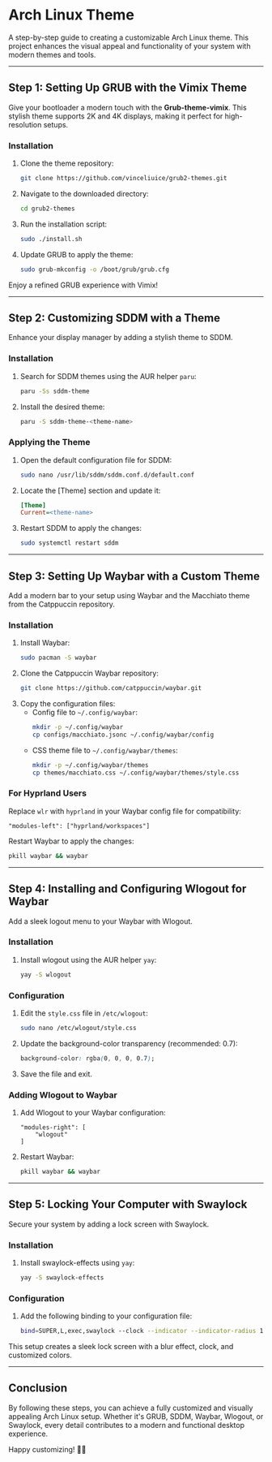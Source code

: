 # Arch Linux Theme

A step-by-step guide to creating a customizable Arch Linux theme. This project enhances the visual appeal and functionality of your system with modern themes and tools.

---

## Step 1: Setting Up GRUB with the Vimix Theme

Give your bootloader a modern touch with the **Grub-theme-vimix**. This stylish theme supports 2K and 4K displays, making it perfect for high-resolution setups.

### Installation
1. Clone the theme repository:
   ```bash
   git clone https://github.com/vinceliuice/grub2-themes.git
   ```
2. Navigate to the downloaded directory:
   ```bash
   cd grub2-themes
   ```
3. Run the installation script:
   ```bash
   sudo ./install.sh
   ```
4. Update GRUB to apply the theme:
   ```bash
   sudo grub-mkconfig -o /boot/grub/grub.cfg
   ```

Enjoy a refined GRUB experience with Vimix!

---

## Step 2: Customizing SDDM with a Theme

Enhance your display manager by adding a stylish theme to SDDM.

### Installation
1. Search for SDDM themes using the AUR helper `paru`:
   ```bash
   paru -Ss sddm-theme
   ```
2. Install the desired theme:
   ```bash
   paru -S sddm-theme-<theme-name>
   ```

### Applying the Theme
1. Open the default configuration file for SDDM:
   ```bash
   sudo nano /usr/lib/sddm/sddm.conf.d/default.conf
   ```
2. Locate the [Theme] section and update it:
   ```ini
   [Theme]
   Current=<theme-name>
   ```
3. Restart SDDM to apply the changes:
   ```bash
   sudo systemctl restart sddm
   ```

---

## Step 3: Setting Up Waybar with a Custom Theme

Add a modern bar to your setup using Waybar and the Macchiato theme from the Catppuccin repository.

### Installation
1. Install Waybar:
   ```bash
   sudo pacman -S waybar
   ```
2. Clone the Catppuccin Waybar repository:
   ```bash
   git clone https://github.com/catppuccin/waybar.git
   ```
3. Copy the configuration files:
   - Config file to `~/.config/waybar`:
     ```bash
     mkdir -p ~/.config/waybar
     cp configs/macchiato.jsonc ~/.config/waybar/config
     ```
   - CSS theme file to `~/.config/waybar/themes`:
     ```bash
     mkdir -p ~/.config/waybar/themes
     cp themes/macchiato.css ~/.config/waybar/themes/style.css
     ```

### For Hyprland Users
Replace `wlr` with `hyprland` in your Waybar config file for compatibility:
```jsonc
"modules-left": ["hyprland/workspaces"]
```
Restart Waybar to apply the changes:
```bash
pkill waybar && waybar
```

---

## Step 4: Installing and Configuring Wlogout for Waybar

Add a sleek logout menu to your Waybar with Wlogout.

### Installation
1. Install wlogout using the AUR helper `yay`:
   ```bash
   yay -S wlogout
   ```

### Configuration
1. Edit the `style.css` file in `/etc/wlogout`:
   ```bash
   sudo nano /etc/wlogout/style.css
   ```
2. Update the background-color transparency (recommended: 0.7):
   ```css
   background-color: rgba(0, 0, 0, 0.7);
   ```
3. Save the file and exit.

### Adding Wlogout to Waybar
1. Add Wlogout to your Waybar configuration:
   ```jsonc
   "modules-right": [
       "wlogout"
   ]
   ```
2. Restart Waybar:
   ```bash
   pkill waybar && waybar
   ```

---

## Step 5: Locking Your Computer with Swaylock

Secure your system by adding a lock screen with Swaylock.

### Installation
1. Install swaylock-effects using `yay`:
   ```bash
   yay -S swaylock-effects
   ```

### Configuration
1. Add the following binding to your configuration file:
   ```bash
   bind=SUPER,L,exec,swaylock --clock --indicator --indicator-radius 120 --indicator-thickness 7 --effect-blur 5x3 --inside-color 00000055 --ring-color ffaaff --key-hl-color 8be9fd --line-color 00000000 --separator-color 00000000 --text-color ffffff --fade-in 0.2
   ```

This setup creates a sleek lock screen with a blur effect, clock, and customized colors.

---

## Conclusion

By following these steps, you can achieve a fully customized and visually appealing Arch Linux setup. Whether it's GRUB, SDDM, Waybar, Wlogout, or Swaylock, every detail contributes to a modern and functional desktop experience.

Happy customizing! 🎨🚀
